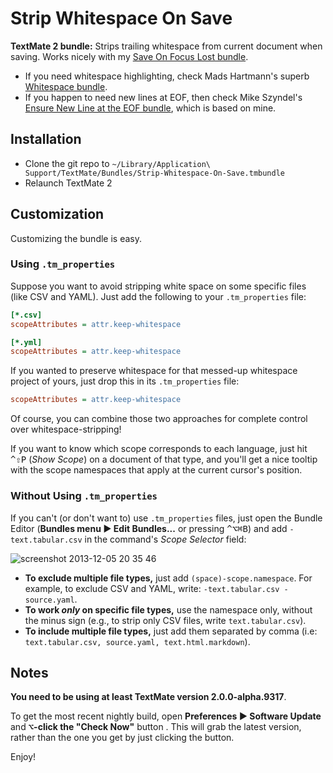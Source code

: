 # Strip Whitespace On Save

**TextMate 2 bundle:** Strips trailing whitespace from current document when saving. Works nicely with my [Save On Focus Lost bundle][bomberstudios__Save-On-Focus-Lost.tmbundle]. 

- If you need whitespace highlighting, check Mads Hartmann's superb [Whitespace bundle][mads379__Whitespace.tmbundle]. 
- If you happen to need new lines at EOF, then check Mike Szyndel's [Ensure New Line at the EOF bundle][hajder__Ensure-New-Line-at-the-EOF.tmbundle], which is based on mine.

[bomberstudios__Save-On-Focus-Lost.tmbundle]:  https://github.com/bomberstudios/Save-On-Focus-Lost.tmbundle
[mads379__Whitespace.tmbundle]:                https://github.com/mads379/Whitespace.tmbundle
[hajder__Ensure-New-Line-at-the-EOF.tmbundle]: https://github.com/hajder/Ensure-New-Line-at-the-EOF.tmbundle


## Installation

- Clone the git repo to `~/Library/Application\ Support/TextMate/Bundles/Strip-Whitespace-On-Save.tmbundle`
- Relaunch TextMate 2


## Customization

Customizing the bundle is easy.


### Using `.tm_properties`

Suppose you want to avoid stripping white space on some specific files (like CSV and YAML). Just add the following to your `.tm_properties` file:

```ini
[*.csv]
scopeAttributes = attr.keep-whitespace

[*.yml]
scopeAttributes = attr.keep-whitespace
```

If you wanted to preserve whitespace for that messed-up whitespace project of yours, just drop this in its `.tm_properties` file:

```ini
scopeAttributes = attr.keep-whitespace
```

Of course, you can combine those two approaches for complete control over whitespace-stripping!

If you want to know which scope corresponds to each language, just hit <kbd>^⇧P</kbd> (*Show Scope*) on a document of that type, and you'll get a nice tooltip with the scope namespaces that apply at the current cursor's position.


### Without Using `.tm_properties`

If you can't (or don't want to) use `.tm_properties` files, just open the Bundle Editor (**Bundles menu ▶︎ Edit Bundles...** or pressing <kbd>^⌥⌘B</kbd>) and add `-text.tabular.csv` in the command's *Scope Selector* field:

![screenshot 2013-12-05 20 35 46](https://f.cloud.github.com/assets/3832/1686305/20f9cb7e-5de5-11e3-8b76-1c09d9e40137.png)

- **To exclude multiple file types,** just add `(space)-scope.namespace`. 
  For example, to exclude CSV and YAML, write: `-text.tabular.csv -source.yaml`.
- **To work _only_ on specific file types,** use the namespace only, without the minus sign (e.g., to strip only CSV files, write `text.tabular.csv`). 
- **To include multiple file types,** just add them separated by comma (i.e: `text.tabular.csv, source.yaml, text.html.markdown`).


## Notes

**You need to be using at least TextMate version 2.0.0-alpha.9317**. 

To get the most recent nightly build, open **Preferences ▶︎ Software Update** and **<kbd>⌥</kbd>-click the "Check Now"** button . This will grab the latest version, rather than the one you get by just clicking the button.

Enjoy!
